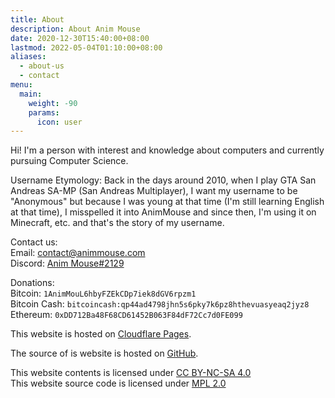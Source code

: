 ```yaml
---
title: About
description: About Anim Mouse
date: 2020-12-30T15:40:00+08:00
lastmod: 2022-05-04T01:10:00+08:00
aliases:
  - about-us
  - contact
menu:
  main:
    weight: -90
    params:
      icon: user
---
```

Hi! I'm a person with interest and knowledge about computers and currently pursuing Computer Science.

Username Etymology:
Back in the days around 2010, when I play GTA San Andreas SA-MP (San Andreas Multiplayer), I want my username to be "Anonymous" but because I was young at that time (I'm still learning English at that time), I misspelled it into AnimMouse and since then, I'm using it on Minecraft, etc. and that's the story of my username.

Contact us:\
Email: [contact@animmouse.com](mailto:contact@animmouse.com)\
Discord: [Anim Mouse#2129](https://discordapp.com/users/879284380596596746)

Donations:\
Bitcoin: `1AnimMouL6hbyFZEkCDp7iek8dGV6rpzm1`\
Bitcoin Cash: `bitcoincash:qp44ad4798jhn5s6pky7k6pz8hthevuasyeaq2jyz8`\
Ethereum: `0xDD712Ba48F68CD61452B063F84dF72Cc7d0FE099`

This website is hosted on [Cloudflare Pages](https://pages.cloudflare.com).

The source of is website is hosted on [GitHub](https://github.com/AnimMouse/animmouse-website).

This website contents is licensed under [CC BY-NC-SA 4.0](https://creativecommons.org/licenses/by-nc-sa/4.0/)\
This website source code is licensed under [MPL 2.0](https://www.mozilla.org/en-US/MPL/2.0/)